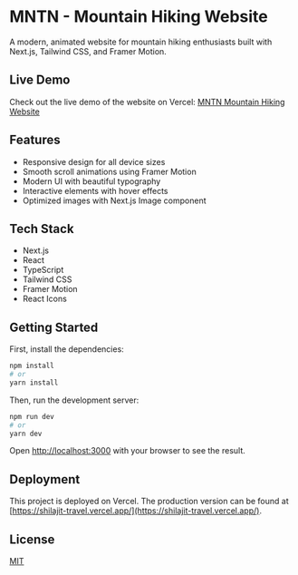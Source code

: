 # MNTN - Mountain Hiking Website

A modern, animated website for mountain hiking enthusiasts built with Next.js, Tailwind CSS, and Framer Motion.

## Live Demo

Check out the live demo of the website on Vercel: [MNTN Mountain Hiking Website](https://shilajit-travel.vercel.app/)

## Features

- Responsive design for all device sizes
- Smooth scroll animations using Framer Motion
- Modern UI with beautiful typography
- Interactive elements with hover effects
- Optimized images with Next.js Image component

## Tech Stack

- Next.js
- React
- TypeScript
- Tailwind CSS
- Framer Motion
- React Icons

## Getting Started

First, install the dependencies:

```bash
npm install
# or
yarn install
```

Then, run the development server:

```bash
npm run dev
# or
yarn dev
```

Open [http://localhost:3000](http://localhost:3000) with your browser to see the result.

## Deployment

This project is deployed on Vercel. The production version can be found at [https://shilajit-travel.vercel.app/](https://shilajit-travel.vercel.app/).

## License

[MIT](https://choosealicense.com/licenses/mit/)
